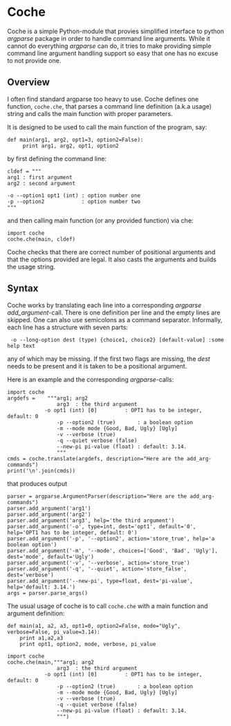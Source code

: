 # Coche

Coche is a simple Python-module that provies simplified interface to
python *argparse* package in order to handle command line arguments.
While it cannot do everything *argparse* can do,
it tries to make providing simple command line argument handling support so
easy that one has no excuse to not provide one.

## Overview

I often find standard argparse too heavy to use.
Coche defines one function, `coche.che`, that 
parses a command line definition (a.k.a usage) string and 
calls the main function with proper parameters.

It is designed to be used to call the main function of the program, say:
```
def main(arg1, arg2, opt1=3, option2=False):
	 print arg1, arg2, opt1, option2
```
by first defining the command line:
```
cldef = """
arg1 : first argument
arg2 : second argument

-o --option1 opt1 (int) : option number one
-p --option2            : option number two
"""
```
and then calling main function (or any provided function) via che:
```
import coche
coche.che(main, cldef)
```

Coche checks that there are correct number of positional arguments
and that the options provided are legal. It also casts the
arguments and builds the usage string.


## Syntax 

Coche works by translating each line into a corresponding *argparse*
*add_argument*-call. There is one definition per line and the empty lines are skipped.
One can also use semicolons as a command separator.
Informally, each line has a structure with seven parts:
```
 -o --long-option dest (type) {choice1, choice2} [default-value] :some help text
```
any of which may be missing. If the first two flags are missing, the *dest* needs
to be present and it is taken to be a positional argument.

Here is an example and the corresponding *argparse*-calls:
```
import coche
argdefs =    """arg1; arg2
                arg3  : the third argument
	        -o opt1 (int) [0]         : OPT1 has to be integer, default: 0
                -p --option2 (true)       : a boolean option
                -m --mode mode {Good, Bad, Ugly} [Ugly]
                -v --verbose (true)
                -q --quiet verbose (false)
                --new-pi pi-value (float) : default: 3.14.
                """
cmds = coche.translate(argdefs, description="Here are the add_arg-commands")
print('\n'.join(cmds))
```
that produces output
```
parser = argparse.ArgumentParser(description="Here are the add_arg-commands")
parser.add_argument('arg1')
parser.add_argument('arg2')
parser.add_argument('arg3', help='the third argument')
parser.add_argument('-o', type=int, dest='opt1', default='0', help='OPT1 has to be integer, default: 0')
parser.add_argument('-p', '--option2', action='store_true', help='a boolean option')
parser.add_argument('-m', '--mode', choices=['Good', 'Bad', 'Ugly'], dest='mode', default='Ugly')
parser.add_argument('-v', '--verbose', action='store_true')
parser.add_argument('-q', '--quiet', action='store_false', dest='verbose')
parser.add_argument('--new-pi', type=float, dest='pi-value', help='default: 3.14.')
args = parser.parse_args()
```

The usual usage of coche is to call `coche.che` with a main function and argument definition:

```
def main(a1, a2, a3, opt1=0, option2=False, mode="Ugly", verbose=False, pi_value=3.14):
	print a1,a2,a3
	print opt1, option2, mode, verbose, pi_value

import coche
coche.che(main,"""arg1; arg2
                arg3  : the third argument
	        -o opt1 (int) [0]         : OPT1 has to be integer, default: 0
                -p --option2 (true)       : a boolean option
                -m --mode mode {Good, Bad, Ugly} [Ugly]
                -v --verbose (true)
                -q --quiet verbose (false)
                --new-pi pi-value (float) : default: 3.14.
                """)
```

